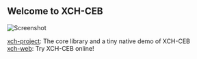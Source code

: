 ## Welcome to XCH-CEB

![Screenshot](https://github.com/XCH-CEB/xch-project/blob/master/Screenshot.png)

[xch-project](https://github.com/XCH-CEB/xch-project): The core library and a tiny native demo of XCH-CEB  
[xch-web](https://xch-ceb.github.io/xch-web/): Try XCH-CEB online!  
